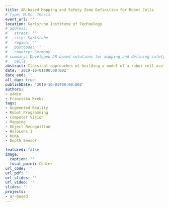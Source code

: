 ```yaml
---
title: AR-based Mapping and Safety Zone Definition for Robot Cells
# type: M.Sc. Thesis 
event_url: ''
location: Karlsruhe Institute of Technology
# address:
#   street: ''
#   city: Karlsruhe
#   region: ''
#   postcode: ''
#   country: Germany
# summary: Developed AR-based solutions for mapping and defining safety zones in robot
#   cells
abstract: Classical approaches of building a model of a robot cell are often time-consuming, costly and require expert knowledge. This thesis aims to exploit the opportunities of evolving AR technologies to find improved ways of setting up such models. The head-mounted AR device Microsoft HoloLens is used. The HoloLens scans the environment and builds a spatial mesh for its own localization and hologram display that provides the required sensor data. However, the HoloLens serves not only as a sensor platform but also as a modern user interface. Gesture and speech control foster intuitive usage. The developed approach does not require the user to have any expert knowledge in robotics or programming. A Unity based program is run on the HoloLens communicating with ROS (Robot Operating System) running on a Linux workstation to control a Kuka KR5 arc robot. Combining sensor data and an appropriate referencing algorithm, an OctoMap representation is generated in the MoveIt scene in ROS. Furthermore, the user can define additional safety zones. The created model can be displayed and manipulated via the HoloLens. Tests have been performed to check the general functionality and the performance of the developed application. Weaknesses of the model were reduced by the development and application of an appropriate filter. A broader use of AR and an improvement of the hardware promise possibilities to further improve the process and to make it accessible to more users.
date: '2019-10-01T00:00:00Z'
date_end: ''
all_day: true
publishDate: '2019-10-01T00:00:00Z'
authors:
- admin
- Franziska Krebs
tags:
- Augmented Reality
- Robot Programming
- Computer Vision
- Mapping
- Object Recognition
- HoloLens 1
- KUKA
- Depth Sensor

featured: false
image:
  caption: ''
  focal_point: Center
url_code: ''
url_pdf: ''
url_slides: ''
url_video: ''
slides: ''
projects:
- ar-based
---
```

